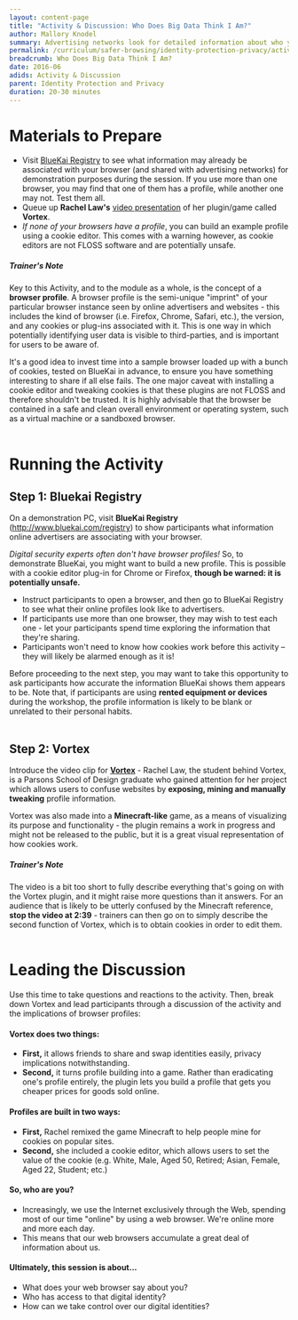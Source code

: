 ```yaml
---
layout: content-page
title: "Activity & Discussion: Who Does Big Data Think I Am?"
author: Mallory Knodel
summary: Advertising networks look for detailed information about who you are, from your age to your postal code and everything in between. This activity works best if participants are using their personal computers and the browser that they normally use day-to-day. Still, some might not have browser profiles - which is great for their privacy, but boring for this activity. Keep this in mind while planning your agenda.
permalink: /curriculum/safer-browsing/identity-protection-privacy/activity-discussion/who-does-big-data-think-iam/
breadcrumb: Who Does Big Data Think I Am?
date: 2016-06
adids: Activity & Discussion
parent: Identity Protection and Privacy
duration: 20-30 minutes
---
```

# Materials to Prepare
- Visit [BlueKai Registry](http://www.bluekai.com/registry) to see what information may already be associated with your browser (and shared with advertising networks) for demonstration purposes during the session. If you use more than one browser, you may find that one of them has a profile, while another one may not. Test them all.
- Queue up **Rachel Law's** [video presentation](https://vimeo.com/68264172) of her plugin/game called **Vortex**.
- *If none of your browsers have a profile*, you can build an example profile using a cookie editor. This comes with a warning however, as cookie editors are not FLOSS software and are potentially unsafe.

##### *Trainer's Note*
Key to this Activity, and to the module as a whole, is the concept of a **browser profile**. A browser profile is the semi-unique "imprint" of your particular browser instance seen by online advertisers and websites - this includes the kind of browser (i.e. Firefox, Chrome, Safari, etc.), the version, and any cookies or plug-ins associated with it. This is one way in which potentially identifying user data is visible to third-parties, and is important for users to be aware of.

It's a good idea to invest time into a sample browser loaded up with a bunch of cookies, tested on BlueKai in advance, to ensure you have something interesting to share if all else fails. The one major caveat with installing a cookie editor and tweaking cookies is that these plugins are not FLOSS and therefore shouldn't be trusted. It is highly advisable that the browser be contained in a safe and clean overall environment or operating system, such as a virtual machine or a sandboxed browser.
<br><br>

# Running the Activity

## Step 1: Bluekai Registry
On a demonstration PC, visit **BlueKai Registry** (http://www.bluekai.com/registry) to show participants what information online advertisers are associating with your browser.

*Digital security experts often don't have browser profiles!* So, to demonstrate BlueKai, you might want to build a new profile. This is possible with a cookie editor plug-in for Chrome or Firefox, **though be warned: it is potentially unsafe.**

- Instruct participants to open a browser, and then go to BlueKai Registry to see what their online profiles look like to advertisers. 
- If participants use more than one browser, they may wish to test each one - let your participants spend time exploring the information that they're sharing. 
- Participants won't need to know how cookies work before this activity – they will likely be alarmed enough as it is!

Before proceeding to the next step, you may want to take this opportunity to ask participants how accurate the information BlueKai shows them appears to be. Note that, if participants are using **rented equipment or devices** during the workshop, the profile information is likely to be blank or unrelated to their personal habits.
<br><br>

## Step 2: Vortex
Introduce the video clip for [**Vortex**](https://vimeo.com/68264172) - Rachel Law, the student behind Vortex, is a Parsons School of Design graduate who gained attention for her project which allows users to confuse websites by **exposing, mining and manually tweaking** profile information.

Vortex was also made into a **Minecraft-like** game, as a means of visualizing its purpose and functionality -  the plugin remains a work in progress and might not be released to the public, but it is a great visual representation of how cookies work.

##### *Trainer's Note*
The video is a bit too short to fully describe everything that's going on with the Vortex plugin, and it might raise more questions than it answers. For an audience that is likely to be utterly confused by the Minecraft reference, **stop the video at 2:39** - trainers can then go on to simply describe the second function of Vortex, which is to obtain cookies in order to edit them.
<br><br>

# Leading the Discussion
Use this time to take questions and reactions to the activity. Then, break down Vortex and lead participants through a discussion of the activity and the implications of browser profiles:

#### Vortex does two things:
- **First,** it allows friends to share and swap identities easily, privacy implications notwithstanding.
- **Second,** it turns profile building into a game. Rather than eradicating one's profile entirely, the plugin lets you build a profile that gets you cheaper prices for goods sold online.

#### Profiles are built in two ways:
- **First,** Rachel remixed the game Minecraft to help people mine for cookies on popular sites.
- **Second,** she included a cookie editor, which allows users to set the value of the cookie (e.g. White, Male, Aged 50, Retired; Asian, Female, Aged 22, Student; etc.)

#### So, who are you?
- Increasingly, we use the Internet exclusively through the Web, spending most of our time "online" by using a web browser. We're online more and more each day.
- This means that our web browsers accumulate a great deal of information about us.

#### Ultimately, this session is about...
- What does your web browser say about you?
- Who has access to that digital identity?
- How can we take control over our digital identities?
<br><br>

